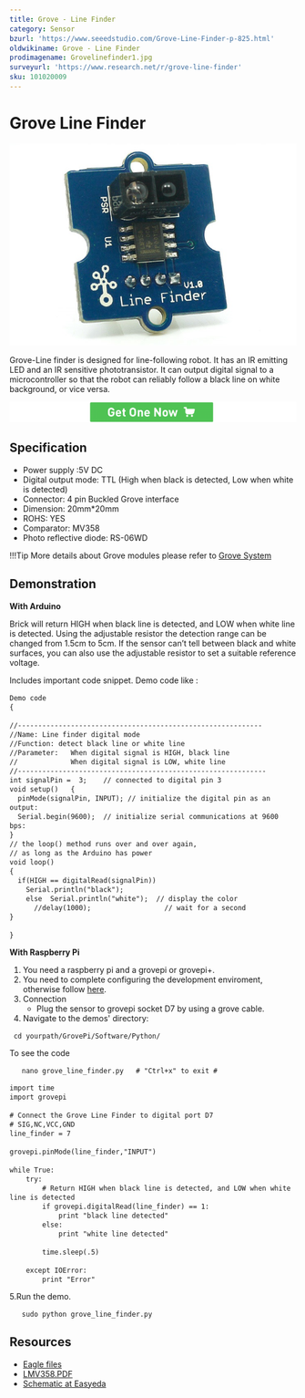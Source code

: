 ```yaml
---
title: Grove - Line Finder
category: Sensor
bzurl: 'https://www.seeedstudio.com/Grove-Line-Finder-p-825.html'
oldwikiname: Grove - Line Finder
prodimagename: Grovelinefinder1.jpg
surveyurl: 'https://www.research.net/r/grove-line-finder'
sku: 101020009
---
```


# Grove Line Finder

![](https://github.com/SeeedDocument/Grove_Line_Finder/raw/master/images/Grovelinefinder1.jpg)

Grove-Line finder is designed for line-following robot. It has an IR emitting LED and an IR sensitive phototransistor. It can output digital signal to a microcontroller so that the robot can reliably follow a black line on white background, or vice versa.

[![](https://github.com/SeeedDocument/Grove_Line_Finder/raw/master/images/300px-Get_One_Now_Banner.png)](https://www.seeedstudio.com/Grove-Line-Finder-v1.1-p-2712.html)

## Specification

* Power supply :5V DC
* Digital output mode: TTL \(High when black is detected, Low when white is detected\)
* Connector: 4 pin Buckled Grove interface
* Dimension: 20mm\*20mm
* ROHS: YES
* Comparator: MV358
* Photo reflective diode: RS-06WD

!!!Tip More details about Grove modules please refer to [Grove System](http://wiki.seeed.cc/Grove_System/)

## Demonstration

**With Arduino**

Brick will return HIGH when black line is detected, and LOW when white line is detected. Using the adjustable resistor the detection range can be changed from 1.5cm to 5cm. If the sensor can’t tell between black and white surfaces, you can also use the adjustable resistor to set a suitable reference voltage.

Includes important code snippet. Demo code like :

```text
Demo code
{

//------------------------------------------------------------
//Name: Line finder digital mode
//Function: detect black line or white line
//Parameter:   When digital signal is HIGH, black line
//             When digital signal is LOW, white line
//-------------------------------------------------------------
int signalPin =  3;    // connected to digital pin 3
void setup()   {
  pinMode(signalPin, INPUT); // initialize the digital pin as an output:
  Serial.begin(9600);  // initialize serial communications at 9600 bps:
}
// the loop() method runs over and over again,
// as long as the Arduino has power
void loop()
{
  if(HIGH == digitalRead(signalPin))
    Serial.println("black");
    else  Serial.println("white");  // display the color
      //delay(1000);                  // wait for a second
}

}
```

**With Raspberry Pi**

1. You need a raspberry pi and a grovepi or grovepi+.
2. You need to complete configuring the development enviroment, otherwise follow [here](http://wiki.seeedstudio.com/wiki/GrovePi+#Introducing_the_GrovePi.2B).
3. Connection
   * Plug the sensor to grovepi socket D7 by using a grove cable.
4. Navigate to the demos' directory:

```text
 cd yourpath/GrovePi/Software/Python/
```

To see the code

```text
   nano grove_line_finder.py   # "Ctrl+x" to exit #
```

```text
import time
import grovepi

# Connect the Grove Line Finder to digital port D7
# SIG,NC,VCC,GND
line_finder = 7

grovepi.pinMode(line_finder,"INPUT")

while True:
    try:
        # Return HIGH when black line is detected, and LOW when white line is detected
        if grovepi.digitalRead(line_finder) == 1:
            print "black line detected"
        else:
            print "white line detected"

        time.sleep(.5)

    except IOError:
        print "Error"
```

5.Run the demo.

```text
   sudo python grove_line_finder.py
```

## Resources

* [Eagle files](https://github.com/SeeedDocument/Grove_Line_Finder/raw/master/res/202000970_Grove%20-%20Line%20Finder%20v1.0_eagle%20files.zip)
* [LMV358.PDF](https://github.com/SeeedDocument/Grove_Line_Finder/raw/master/res/Lmv358.pdf)
* [Schematic at Easyeda](https://easyeda.com/Seeed/Grove_Line_Finder_v1_1-dfc99c72325e41ff93a451882fd2e143)


